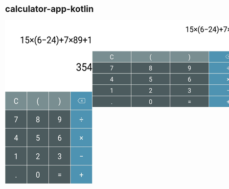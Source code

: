# calculator-app-kotlin
<div style="display: flex;">
    <img src="screenshots/screenshot2.jpg" alt="screenshot2" width="285" height="535">
    <img src="screenshots/screenshot1.jpg" alt="screenshot1" width="535" height="285">
</div>
